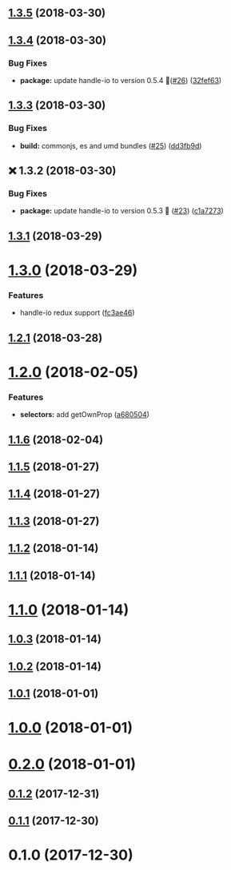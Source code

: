 <a name="1.3.5"></a>
## [1.3.5](https://github.com/guillaumearm/redux-fun/compare/v1.3.4...v1.3.5) (2018-03-30)

<a name="1.3.4"></a>
## [1.3.4](https://github.com/guillaumearm/redux-fun/compare/v1.3.3...v1.3.4) (2018-03-30)


### Bug Fixes

* **package:** update handle-io to version 0.5.4 🚀([#26](https://github.com/guillaumearm/redux-fun/issues/26)) ([32fef63](https://github.com/guillaumearm/redux-fun/commit/32fef63))

<a name="1.3.3"></a>
## [1.3.3](https://github.com/guillaumearm/redux-fun/compare/v1.3.2...v1.3.3) (2018-03-30)


### Bug Fixes

* **build:** commonjs, es and umd bundles ([#25](https://github.com/guillaumearm/redux-fun/issues/25)) ([dd3fb9d](https://github.com/guillaumearm/redux-fun/commit/dd3fb9d))

<a name="1.3.2"></a>
## :x: 1.3.2 (2018-03-30)


### Bug Fixes

* **package:** update handle-io to version 0.5.3 🚀 ([#23](https://github.com/guillaumearm/redux-fun/issues/23)) ([c1a7273](https://github.com/guillaumearm/redux-fun/commit/c1a7273))

<a name="1.3.1"></a>
## [1.3.1](https://github.com/guillaumearm/redux-fun/compare/v1.3.0...v1.3.1) (2018-03-29)



<a name="1.3.0"></a>
# [1.3.0](https://github.com/guillaumearm/redux-fun/compare/v1.2.1...v1.3.0) (2018-03-29)


### Features

* handle-io redux support ([fc3ae46](https://github.com/guillaumearm/redux-fun/commit/fc3ae46))



<a name="1.2.1"></a>
## [1.2.1](https://github.com/guillaumearm/redux-fun/compare/v1.2.0...v1.2.1) (2018-03-28)



<a name="1.2.0"></a>
# [1.2.0](https://github.com/guillaumearm/redux-fun/compare/v1.1.6...v1.2.0) (2018-02-05)


### Features

* **selectors:** add getOwnProp ([a680504](https://github.com/guillaumearm/redux-fun/commit/a680504))



<a name="1.1.6"></a>
## [1.1.6](https://github.com/guillaumearm/redux-fun/compare/v1.1.5...v1.1.6) (2018-02-04)



<a name="1.1.5"></a>
## [1.1.5](https://github.com/guillaumearm/redux-fun/compare/v1.1.4...v1.1.5) (2018-01-27)



<a name="1.1.4"></a>
## [1.1.4](https://github.com/guillaumearm/redux-fun/compare/v1.1.3...v1.1.4) (2018-01-27)



<a name="1.1.3"></a>
## [1.1.3](https://github.com/guillaumearm/redux-fun/compare/v1.1.2...v1.1.3) (2018-01-27)



<a name="1.1.2"></a>
## [1.1.2](https://github.com/guillaumearm/redux-fun/compare/v1.1.1...v1.1.2) (2018-01-14)



<a name="1.1.1"></a>
## [1.1.1](https://github.com/guillaumearm/redux-fun/compare/v1.1.0...v1.1.1) (2018-01-14)



<a name="1.1.0"></a>
# [1.1.0](https://github.com/guillaumearm/redux-fun/compare/v1.0.3...v1.1.0) (2018-01-14)



<a name="1.0.3"></a>
## [1.0.3](https://github.com/guillaumearm/redux-fun/compare/v1.0.2...v1.0.3) (2018-01-14)



<a name="1.0.2"></a>
## [1.0.2](https://github.com/guillaumearm/redux-fun/compare/v1.0.1...v1.0.2) (2018-01-14)



<a name="1.0.1"></a>
## [1.0.1](https://github.com/guillaumearm/redux-fun/compare/v1.0.0...v1.0.1) (2018-01-01)



<a name="1.0.0"></a>
# [1.0.0](https://github.com/guillaumearm/redux-fun/compare/v0.2.0...v1.0.0) (2018-01-01)



<a name="0.2.0"></a>
# [0.2.0](https://github.com/guillaumearm/redux-fun/compare/v0.1.2...v0.2.0) (2018-01-01)



<a name="0.1.2"></a>
## [0.1.2](https://github.com/guillaumearm/redux-fun/compare/v0.1.1...v0.1.2) (2017-12-31)



<a name="0.1.1"></a>
## [0.1.1](https://github.com/guillaumearm/redux-fun/compare/v0.1.0...v0.1.1) (2017-12-30)



<a name="0.1.0"></a>
# 0.1.0 (2017-12-30)
